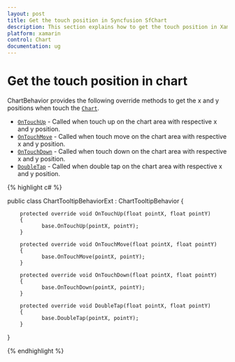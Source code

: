 ```yaml
---
layout: post
title: Get the touch position in Syncfusion SfChart
description: This section explains how to get the touch position in Xamarin.Forms SfChart by managing touch interactions with ChartBehavior methods.
platform: xamarin
control: Chart
documentation: ug
---
```


# Get the touch position in chart

ChartBehavior provides the following override methods to get the x and y positions when touch the [`Chart`](https://help.syncfusion.com/cr/xamarin/Syncfusion.SfChart.XForms.ChartBehavior.html#Syncfusion_SfChart_XForms_ChartBehavior_Chart).

* [`OnTouchUp`](https://help.syncfusion.com/cr/xamarin/Syncfusion.SfChart.XForms.ChartBehavior.html#Syncfusion_SfChart_XForms_ChartBehavior_OnTouchUp_System_Single_System_Single_) - Called when touch up on the chart area with respective x and y position.
* [`OnTouchMove`](https://help.syncfusion.com/cr/xamarin/Syncfusion.SfChart.XForms.ChartBehavior.html#Syncfusion_SfChart_XForms_ChartBehavior_OnTouchMove_System_Single_System_Single_) - Called when touch move on the chart area with respective x and y position.
* [`OnTouchDown`](https://help.syncfusion.com/cr/xamarin/Syncfusion.SfChart.XForms.ChartBehavior.html#Syncfusion_SfChart_XForms_ChartBehavior_OnTouchDown_System_Single_System_Single_) -  Called when touch down on the chart area with respective x and y position.
* [`DoubleTap`](https://help.syncfusion.com/cr/xamarin/Syncfusion.SfChart.XForms.ChartBehavior.html#Syncfusion_SfChart_XForms_ChartBehavior_DoubleTap_System_Single_System_Single_) - Called when double tap on the chart area with respective x and y position.


{% highlight c# %}

public class ChartTooltipBehaviorExt : ChartTooltipBehavior
{
        
        protected override void OnTouchUp(float pointX, float pointY)
        {
               base.OnTouchUp(pointX, pointY);
        }

        protected override void OnTouchMove(float pointX, float pointY)
        {
               base.OnTouchMove(pointX, pointY);
        }

        protected override void OnTouchDown(float pointX, float pointY)
        {
               base.OnTouchDown(pointX, pointY);
        }

        protected override void DoubleTap(float pointX, float pointY)
        {
               base.DoubleTap(pointX, pointY);
        }
      
}

{% endhighlight  %}